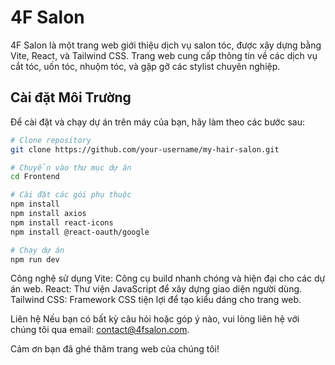 # 4F Salon

4F Salon là một trang web giới thiệu dịch vụ salon tóc, được xây dựng bằng Vite, React, và Tailwind CSS. Trang web cung cấp thông tin về các dịch vụ cắt tóc, uốn tóc, nhuộm tóc, và gặp gỡ các stylist chuyên nghiệp.

## Cài đặt Môi Trường

Để cài đặt và chạy dự án trên máy của bạn, hãy làm theo các bước sau:

```sh
# Clone repository
git clone https://github.com/your-username/my-hair-salon.git

# Chuyển vào thư mục dự án
cd Frontend

# Cài đặt các gói phụ thuộc
npm install
npm install axios
npm install react-icons
npm install @react-oauth/google

# Chạy dự án
npm run dev
```

Công nghệ sử dụng
Vite: Công cụ build nhanh chóng và hiện đại cho các dự án web.
React: Thư viện JavaScript để xây dựng giao diện người dùng.
Tailwind CSS: Framework CSS tiện lợi để tạo kiểu dáng cho trang web.

Liên hệ
Nếu bạn có bất kỳ câu hỏi hoặc góp ý nào, vui lòng liên hệ với chúng tôi qua email: contact@4fsalon.com.

Cảm ơn bạn đã ghé thăm trang web của chúng tôi!
